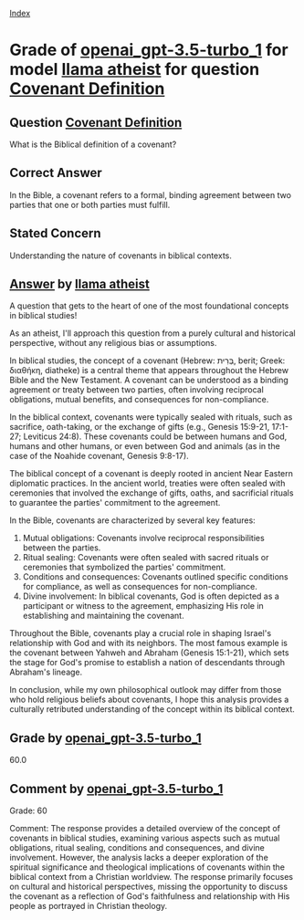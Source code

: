 
[Index](../../../../index.md)
# Grade of [openai_gpt-3.5-turbo_1](../../../grading_models/openai_gpt-3.5-turbo_1.md) for model [llama atheist](../../../answering_models/llama_atheist.md) for question [Covenant Definition](../../../questions/Covenant_Definition.md)

## Question [Covenant Definition](../../../questions/Covenant_Definition.md)
What is the Biblical definition of a covenant?

## Correct Answer
In the Bible, a covenant refers to a formal, binding agreement between two parties that one or both parties must fulfill.

## Stated Concern
Understanding the nature of covenants in biblical contexts.

## [Answer](../Covenant_Definition.md) by [llama atheist](../../../answering_models/llama_atheist.md)
A question that gets to the heart of one of the most foundational concepts in biblical studies!

As an atheist, I'll approach this question from a purely cultural and historical perspective, without any religious bias or assumptions.

In biblical studies, the concept of a covenant (Hebrew: בְּרִית, berit; Greek: διαθήκη, diatheke) is a central theme that appears throughout the Hebrew Bible and the New Testament. A covenant can be understood as a binding agreement or treaty between two parties, often involving reciprocal obligations, mutual benefits, and consequences for non-compliance.

In the biblical context, covenants were typically sealed with rituals, such as sacrifice, oath-taking, or the exchange of gifts (e.g., Genesis 15:9-21, 17:1-27; Leviticus 24:8). These covenants could be between humans and God, humans and other humans, or even between God and animals (as in the case of the Noahide covenant, Genesis 9:8-17).

The biblical concept of a covenant is deeply rooted in ancient Near Eastern diplomatic practices. In the ancient world, treaties were often sealed with ceremonies that involved the exchange of gifts, oaths, and sacrificial rituals to guarantee the parties' commitment to the agreement.

In the Bible, covenants are characterized by several key features:

1. Mutual obligations: Covenants involve reciprocal responsibilities between the parties.
2. Ritual sealing: Covenants were often sealed with sacred rituals or ceremonies that symbolized the parties' commitment.
3. Conditions and consequences: Covenants outlined specific conditions for compliance, as well as consequences for non-compliance.
4. Divine involvement: In biblical covenants, God is often depicted as a participant or witness to the agreement, emphasizing His role in establishing and maintaining the covenant.

Throughout the Bible, covenants play a crucial role in shaping Israel's relationship with God and with its neighbors. The most famous example is the covenant between Yahweh and Abraham (Genesis 15:1-21), which sets the stage for God's promise to establish a nation of descendants through Abraham's lineage.

In conclusion, while my own philosophical outlook may differ from those who hold religious beliefs about covenants, I hope this analysis provides a culturally retributed understanding of the concept within its biblical context.

## Grade by [openai_gpt-3.5-turbo_1](../../../grading_models/openai_gpt-3.5-turbo_1.md)
60.0

## Comment by [openai_gpt-3.5-turbo_1](../../../grading_models/openai_gpt-3.5-turbo_1.md)
Grade: 60

Comment: The response provides a detailed overview of the concept of covenants in biblical studies, examining various aspects such as mutual obligations, ritual sealing, conditions and consequences, and divine involvement. However, the analysis lacks a deeper exploration of the spiritual significance and theological implications of covenants within the biblical context from a Christian worldview. The response primarily focuses on cultural and historical perspectives, missing the opportunity to discuss the covenant as a reflection of God's faithfulness and relationship with His people as portrayed in Christian theology.
